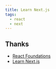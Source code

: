 ```yaml
---
title: Learn Next.js
tags:
  - react
  - next
---
```




## Thanks

- [React Foundations](https://nextjs.org/learn/react-foundations)
- [Learn Next.js](https://nextjs.org/learn/dashboard-app)